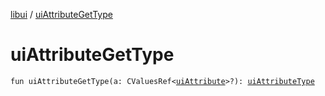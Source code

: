 [libui](README.md) / [uiAttributeGetType](ui-attribute-get-type.md)

# uiAttributeGetType

`fun uiAttributeGetType(a: CValuesRef<`[`uiAttribute`](ui-attribute.md)`>?): `[`uiAttributeType`](ui-attribute-type.md)
